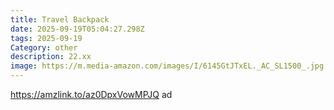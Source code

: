 ```yaml
---
title: Travel Backpack
date: 2025-09-19T05:04:27.298Z
tags: 2025-09-19
Category: other
description: 22.xx
image: https://m.media-amazon.com/images/I/6145GtJTxEL._AC_SL1500_.jpg
---
```

https://amzlink.to/az0DpxVowMPJQ ad